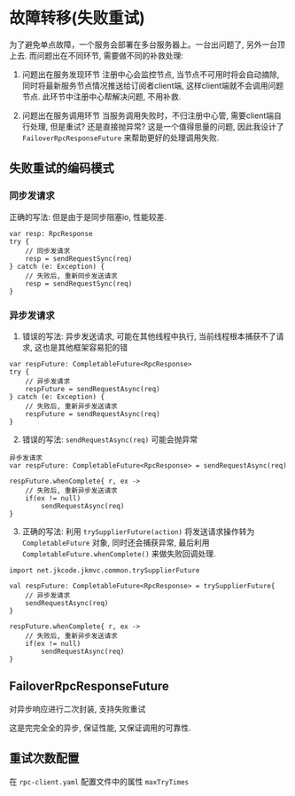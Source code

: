 # 故障转移(失败重试)

为了避免单点故障，一个服务会部署在多台服务器上。一台出问题了, 另外一台顶上去. 而问题出在不同环节, 需要做不同的补救处理:

1. 问题出在服务发现环节
注册中心会监控节点, 当节点不可用时将会自动摘除, 同时将最新服务节点情况推送给订阅者client端, 这样client端就不会调用问题节点.
此环节中注册中心帮解决问题, 不用补救.

2. 问题出在服务调用环节
当服务调用失败时，不归注册中心管, 需要client端自行处理, 但是重试? 还是直接抛异常? 这是一个值得思量的问题, 因此我设计了 `FailoverRpcResponseFuture` 来帮助更好的处理调用失败.

## 失败重试的编码模式

### 同步发请求

正确的写法: 但是由于是同步阻塞io, 性能较差.

```
var resp: RpcResponse
try {
    // 同步发请求
    resp = sendRequestSync(req)
} catch (e: Exception) {
    // 失败后, 重新同步发送请求
    resp = sendRequestSync(req)
}
```

### 异步发请求

1. 错误的写法: 异步发送请求, 可能在其他线程中执行, 当前线程根本捕获不了请求, 这也是其他框架容易犯的错

```
var respFuture: CompletableFuture<RpcResponse>
try {
    // 异步发请求
    respFuture = sendRequestAsync(req)
} catch (e: Exception) {
    // 失败后, 重新异步发送请求
    respFuture = sendRequestAsync(req)
}
```

2. 错误的写法: `sendRequestAsync(req)` 可能会抛异常

```
异步发请求
var respFuture: CompletableFuture<RpcResponse> = sendRequestAsync(req)

respFuture.whenComplete{ r, ex ->
    // 失败后, 重新异步发送请求
    if(ex != null)
        sendRequestAsync(req)
}
```

3. 正确的写法: 利用 `trySupplierFuture(action)` 将发送请求操作转为 `CompletableFuture` 对象, 同时还会捕获异常, 最后利用 `CompletableFuture.whenComplete()` 来做失败回调处理.

```
import net.jkcode.jkmvc.common.trySupplierFuture

val respFuture: CompletableFuture<RpcResponse> = trySupplierFuture{
    // 异步发请求
    sendRequestAsync(req)
}

respFuture.whenComplete{ r, ex ->
    // 失败后, 重新异步发送请求
    if(ex != null)
        sendRequestAsync(req)
}

```

## FailoverRpcResponseFuture

对异步响应进行二次封装, 支持失败重试

这是完完全全的异步, 保证性能, 又保证调用的可靠性.

## 重试次数配置

在 `rpc-client.yaml` 配置文件中的属性 `maxTryTimes`